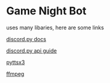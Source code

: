 Game Night Bot
=====

uses many libaries, here are some links

[discord.py docs](https://discordpy.readthedocs.io/en/latest/index.html)

[discord.py api guide](https://discordpy.readthedocs.io/en/latest/api.html)

[pyttsx3](https://pyttsx3.readthedocs.io/en/latest/)

[ffmpeg](https://ffmpeg.zeranoe.com/builds/)

